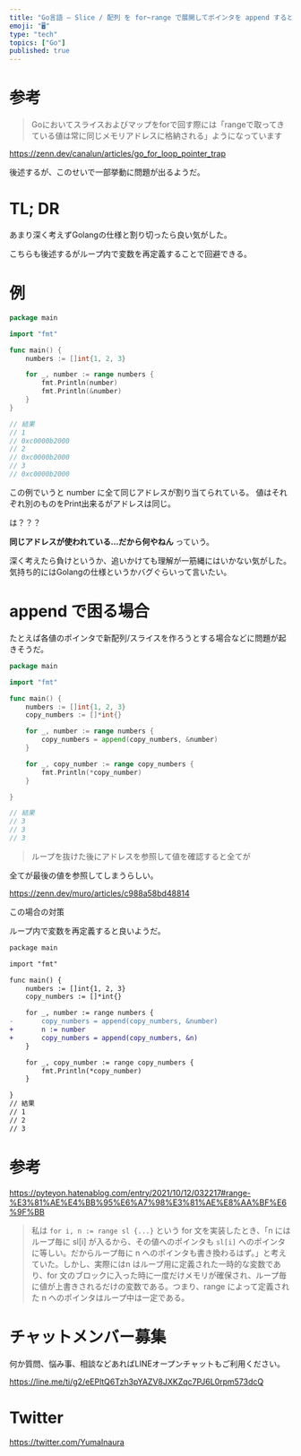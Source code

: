 ```yaml
---
title: "Go言語 – Slice / 配列 を for~range で展開してポインタを append すると全部同じ値になる"
emoji: "🖥"
type: "tech"
topics: ["Go"]
published: true
---
```


# 参考

>Goにおいてスライスおよびマップをforで回す際には「rangeで取ってきている値は常に同じメモリアドレスに格納される」ようになっています

https://zenn.dev/canalun/articles/go_for_loop_pointer_trap



後述するが、このせいで一部挙動に問題が出るようだ。


# TL; DR

あまり深く考えずGolangの仕様と割り切ったら良い気がした。

こちらも後述するがループ内で変数を再定義することで回避できる。

# 例


```go
package main

import "fmt"

func main() {
	numbers := []int{1, 2, 3}

	for _, number := range numbers {
		fmt.Println(number)
		fmt.Println(&number)
	}
}

// 結果
// 1
// 0xc0000b2000
// 2
// 0xc0000b2000
// 3
// 0xc0000b2000

```

この例でいうと number に全て同じアドレスが割り当てられている。
値はそれぞれ別のものをPrint出来るがアドレスは同じ。

は？？？

**同じアドレスが使われている…だから何やねん** っていう。

深く考えたら負けというか、追いかけても理解が一筋縄にはいかない気がした。
気持ち的にはGolangの仕様というかバグぐらいって言いたい。

# append で困る場合

たとえば各値のポインタで新配列/スライスを作ろうとする場合などに問題が起きそうだ。

```go
package main

import "fmt"

func main() {
	numbers := []int{1, 2, 3}
	copy_numbers := []*int{}

	for _, number := range numbers {
		copy_numbers = append(copy_numbers, &number)
	}

	for _, copy_number := range copy_numbers {
		fmt.Println(*copy_number)
	}

}

// 結果
// 3
// 3
// 3
```

>ループを抜けた後にアドレスを参照して値を確認すると全てが

全てが最後の値を参照してしまうらしい。

https://zenn.dev/muro/articles/c988a58bd48814

この場合の対策

ループ内で変数を再定義すると良いようだ。

```diff
package main

import "fmt"

func main() {
	numbers := []int{1, 2, 3}
	copy_numbers := []*int{}

	for _, number := range numbers {
-		copy_numbers = append(copy_numbers, &number)
+		n := number
+		copy_numbers = append(copy_numbers, &n)
	}

	for _, copy_number := range copy_numbers {
		fmt.Println(*copy_number)
	}

}
// 結果
// 1
// 2
// 3
```

# 参考

https://pyteyon.hatenablog.com/entry/2021/10/12/032217#range-%E3%81%AE%E4%BB%95%E6%A7%98%E3%81%AE%E8%AA%BF%E6%9F%BB

>私は `for i, n := range sl {...}` という for 文を実装したとき、「n にはループ毎に sl[i] が入るから、その値へのポインタも `sl[i]` へのポインタに等しい。だからループ毎に n へのポインタも書き換わるはず。」と考えていた。しかし、実際にはn はループ用に定義された一時的な変数であり、for 文のブロックに入った時に一度だけメモリが確保され、ループ毎に値が上書きされるだけの変数である。つまり、range によって定義された n へのポインタはループ中は一定である。

<!-- Update From Qiita API -->

# チャットメンバー募集


何か質問、悩み事、相談などあればLINEオープンチャットもご利用ください。

https://line.me/ti/g2/eEPltQ6Tzh3pYAZV8JXKZqc7PJ6L0rpm573dcQ


# Twitter

https://twitter.com/YumaInaura

<!-- Update From Qiita API -->

